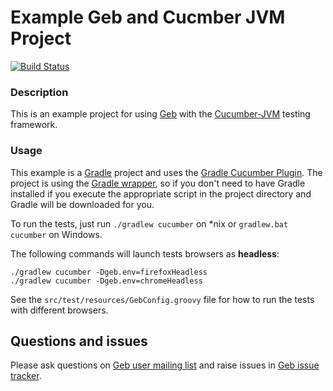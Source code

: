# Example Geb and Cucmber JVM Project

[![Build Status][build_status]](https://circleci.com/gh/geb/geb-example-cucumber-jvm/tree/master)

### Description

This is an example project for using [Geb](http://geb.codehaus.org/ "Geb - Groovy Browser Automation")
with the [Cucumber-JVM](http://cukes.info/install-cucumber-jvm.html "Cucumber JVM") testing framework.

### Usage

This example is a [Gradle](http://www.gradle.org/ "Gradle") project and uses the
[Gradle Cucumber Plugin](https://github.com/samueltbrown/gradle-cucumber-plugin/ "Gradle Cucumber Plugin").
The project is using the [Gradle wrapper](http://www.gradle.org/docs/current/userguide/gradle_wrapper.html),
so if you don't need to have Gradle installed if you execute the appropriate script in the project directory
and Gradle will be downloaded for you.

To run the tests, just run `./gradlew cucumber` on *nix or `gradlew.bat cucumber` on Windows.

The following commands will launch tests browsers as **headless**:

    ./gradlew cucumber -Dgeb.env=firefoxHeadless
    ./gradlew cucumber -Dgeb.env=chromeHeadless

See the `src/test/resources/GebConfig.groovy` file for how to run the tests with different browsers.

## Questions and issues

Please ask questions on [Geb user mailing list][mailing_list] and raise issues in [Geb issue tracker][issue_tracker].

[build_status]: https://circleci.com/gh/geb/geb-example-cucumber-jvm/tree/master.svg?style=shield&circle-token=b7fe0984f954418a6ad74dba36c77fa7056e57dd "Build Status"
[mailing_list]: https://groups.google.com/forum/#!forum/geb-user
[issue_tracker]: https://github.com/geb/issues/issues
